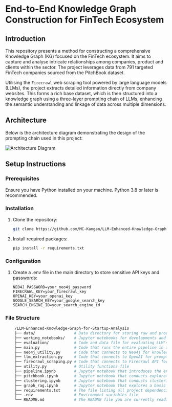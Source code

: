 # End-to-End Knowledge Graph Construction for FinTech Ecosystem

## Introduction
This repository presents a method for constructing a comprehensive Knowledge Graph (KG) focused on the FinTech ecosystem. It aims to capture and analyse intricate relationships among companies, product and clients within the sector. The project leverages data from 791 targeted FinTech companies sourced from the PitchBook dataset.

Utilising the `Firecrawl` web scraping tool powered by large language models (LLMs), the project extracts detailed information directly from company websites. This forms a rich base dataset, which is then structured into a knowledge graph using a three-layer prompting chain of LLMs, enhancing the semantic understanding and linkage of data across multiple dimensions.

## Architecture
Below is the architecture diagram demonstrating the design of the prompting chain used in this project:

![Architecture Diagram](img:imgs/architecture.png)

## Setup Instructions

### Prerequisites
Ensure you have Python installed on your machine. Python 3.8 or later is recommended.

### Installation
1. Clone the repository:
   ```bash
   git clone https://github.com/MC-Kangan/LLM-Enhanced-Knowledge-Graph-for-Startup-Analysis.git
2. Install required packages:
    ```bash
    pip install -r requirements.txt

### Configuration
1. Create a .env file in the main directory to store sensitive API keys and passwords:
    ```text
    NEO4J_PASSWORD=your_neo4j_password
    FIRECRAWL_KEY=your_firecrawl_key
    OPENAI_KEY=your_openai_key
    GOOGLE_SEARCH_KEY=your_google_search_key
    SEARCH_ENGINE_ID=your_search_engine_id

### File Structure

```bash
    /LLM-Enhanced-Knowledge-Graph-for-Startup-Analysis
    ├── data/                 # Data directory for storing raw and processed data (not open-sourced)
    ├── working_notebooks/    # Jupyter notebooks for developments and experiments
    ├── evaluation/           # Code and data file for evaluating LLM's performance on a product attribute value extraction task
    ├── main.py               # Code that runs the entire pipeline in a test mode
    ├── neo4j_utility.py      # Code that connects to Neo4j for knowledge graph construction
    ├── llm_extraction.py     # Code that connects to OpenAI for prompting chains and other LLM-related functions
    ├── firecrawl_scraping.py # Code that connects to Firecrawl API for data scraping and crawling
    ├── utility.py            # Utility functions file
    ├── pipeline.ipynb        # Jupyter notebook that introduces the entire pipeline step by step (IMPORTANT)
    ├── pitchbook.ipynb       # Jupyter notebook that conducts exploratory analysis on the PitchBook dataset
    ├── clustering.ipynb      # Jupyter notebook that conducts clustering analysis to group similar products based on product description
    ├── graph_rag.ipynb       # Jupyter notebook that explores a basic graph-rag system for Q&A
    ├── requirements.txt      # The file listing all project dependencies
    ├── .env                  # Environment variables file
    └── README.md             # The README file you are currently reading

